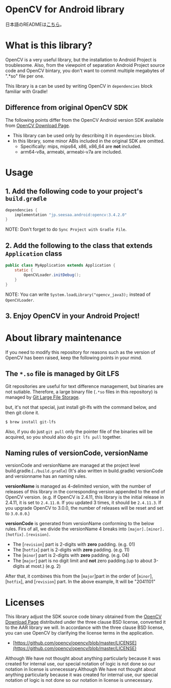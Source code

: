 OpenCV for Android library
==========================
日本語のREADMEは[こちら](https://github.com/seesaa/opencv-android/blob/master/README_JP.md)。

# What is this library?

OpenCV is a very useful library, but the installation to Android Project is troublesome.
Also, from the viewpoint of separation Android Project source code and OpenCV bintary, you don't want to commit multiple megabytes of ".*so" file per one.

This library is a can be used by writing OpenCV in `dependencies` block familiar with Gradle!

## Difference from original OpenCV SDK

The following points differ from the OpenCV Android version SDK available from [OpenCV Download Page](https://sourceforge.net/projects/opencvlibrary/files/).

- This library can be used only by describing it in `dependencies` block.
- In this library, some minor ABIs included in the original SDK are omitted.
    - Specifically: mips, mips64, x86, x86_64 are **not** included.
    - arm64-v8a, armeabi, armeabi-v7a are included.

# Usage

## 1. Add the following code to your project's `build.gradle`

```groovy
dependencies {
    implementation "jp.seesaa.android:opencv:3.4.2.0"
}
```

NOTE: Don't forget to do `Sync Project with Gradle File`.

## 2. Add the following to the class that extends `Application` class

```java
public class MyApplication extends Application {
    static {
        OpenCVLoader.initDebug();
    }
}
```

NOTE: You can write `System.loadLibrary("opencv_java3);` instead of `OpenCVLoader`.

## 3. Enjoy OpenCV in your Android Project!

# About library maintenance

If you need to modify this repository for reasons such as the version of OpenCV has been raised, keep the following points in your mind.


## The `*.so` file is managed by Git LFS

Git repositories are useful for text difference management, but binaries are not sutiable.
Therefore, a large binary file (`.*so` files in this repository) is managed by [Git Large File Storage](https://git-lfs.github.com/).

but, it's not that special, just install git-lfs with the command below, and then git clone it.

```
$ brew install git-lfs
```

Also, if you do just `git pull` only the pointer file of the binaries will be acquired, so you should also do `git lfs pull` together.

## Naming rules of versionCode, versionName

versionCode and versionName are managed at the project level build.gradle.(`./build.gradle`)
(It's also written in build.gradle) versionCode and versionname has an naming rules.

**versionName** is managed as 4-delimited version, with the number of releases of this library in the corresponding version appended to the end of OpenCV version.
(e.g. If OpenCV is 2.4.11, this library is the initial release in 2.4.11, it is set to `2.4.11.0`. If you updated 3 times, it should be `2.4.11.3`. If you upgrade OpenCV to 3.0.0, the number of releases will be reset and set to `3.0.0.0`.)

**versionCode** is generated from versionName conforming to the below rules.
Firs of all, we divide the versionName 4 breaks into `[major].[minor].[hotfix].[revision]`.

- The [`revision`] part is 2-digits with **zero** padding. (e.g. 01)
- The [`hotfix`] part is 2-digits with **zero** padding. (e.g. 11)
- The [`minor`] part is 2-digits with **zero** padding. (e.g. 04)
- The [`major`] part is no digit limit and **not** zero padding.(up to about 3-digits at most.) (e.g. 2)

After that, it combines this from the [`major`]part in the order of [`minor`], [`hotfix`], and [`revision`] part. In the above example, It will be "2041101"

# Licenses

This library adjust the SDK source code binary obtained from the [OpenCV Download Page](https://sourceforge.net/projects/opencvlibrary/files/) distributed under the three clause BSD license, converted it to the AAR library we will.
In accordance with the three clause BSD license, you can use OpenCV by clarifying the license terms in the application.

- [https://github.com/opencv/opencv/blob/master/LICENSE](https://github.com/opencv/opencv/blob/master/LICENSE)

Although We have not thought about anything particularly because it was created for internal use, our special notation of logic is not done so our notation in license is unnecessary.Although We have not thought about anything particularly because it was created for internal use, our special notation of logic is not done so our notation in license is unnecessary.